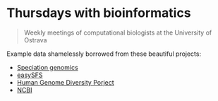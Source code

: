 # Thursdays with bioinformatics
> Weekly meetings of computational biologists at the University of Ostrava

Example data shamelessly borrowed from these beautiful projects:

- [Speciation genomics](https://github.com/speciationgenomics)
- [easySFS](https://github.com/isaacovercast/easySFS)
- [Human Genome Diversity Porject](https://www.internationalgenome.org/data-portal/data-collection/hgdp)
- [NCBI](https://www.ncbi.nlm.nih.gov)
